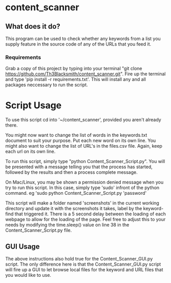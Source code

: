 # content_scanner


## What does it do?

This program can be used to check whether any keywords from a list you supply feature in the source code of any of the URLs that you feed it.

### Requirements

Grab a copy of this project by typing into your terminal "git clone https://github.com/Th3Blacksmith/content_scanner.git".
Fire up the terminal and type 'pip install -r requirements.txt'.
This will install any and all packages neccessary to run the script.


# Script Usage

To use this script cd into '~/content_scanner', provided you aren't already there.

You might now want to change the list of words in the keywords.txt document to suit your purpose. Put each new word on its own line.
You might also want to change the list of URL's in the files.csv file. Again, keep each url on its own line.

To run this script, simply type "python Content_Scanner_Script.py". You will be presented with a message telling you that the process has started, followed by the results and then a process complete message.

On Mac/Linux, you may be shown a permission denied message when you try to run this script. In this case, simply type 'sudo' infront of the python command. eg 'sudo python Content_Scanner_Script.py 'password'

This script will make a folder named 'screenshots' in the current working directory and update it with the screenshots it takes, label by the keyword-find that triggered it. There is a 5 second delay between the loading of each webpage to allow for the loading of the page. Feel free to adjust this to your needs by modifying the time.sleep() value on line 38 in the Content_Scanner_Script.py file.

## GUI Usage

The above instructions also hold true for the Content_Scanner_GUI.py script. The only difference here is that the Content_Scanner_GUI.py script will fire up a GUI to let browse local files for the keyword and URL files that you would like to use.